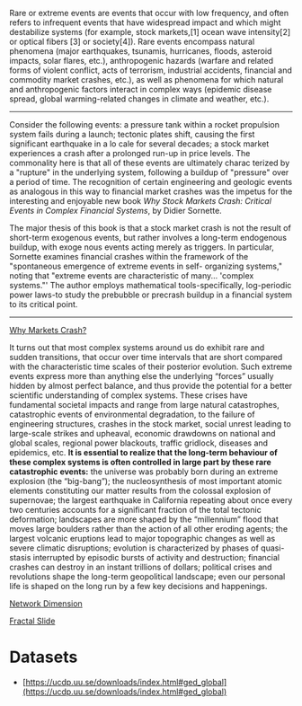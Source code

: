 Rare or extreme events are events that occur with low frequency, and often refers to infrequent events that have widespread impact and which might destabilize systems (for example, stock markets,[1] ocean wave intensity[2] or optical fibers [3] or society[4]). Rare events encompass natural phenomena (major earthquakes, tsunamis, hurricanes, floods, asteroid impacts, solar flares, etc.), anthropogenic hazards (warfare and related forms of violent conflict, acts of terrorism, industrial accidents, financial and commodity market crashes, etc.), as well as phenomena for which natural and anthropogenic factors interact in complex ways (epidemic disease spread, global warming-related changes in climate and weather, etc.).

---

 Consider the following events: a pressure tank within a rocket propulsion system fails  during a launch; tectonic plates shift, causing the first significant earthquake in a lo cale for several decades; a stock market experiences a crash after a prolonged run-up  in price levels. The commonality here is that all of these events are ultimately charac terized by a "rupture" in the underlying system, following a buildup of "pressure"
 over a period of time. The recognition of certain engineering and geologic events as  analogous in this way to financial market crashes was the impetus for the interesting  and enjoyable new book *Why Stock Markets Crash: Critical Events in Complex Financial
 Systems*, by Didier Sornette.
 
  The major thesis of this book is that a stock market crash is not the result of short-term  exogenous events, but rather involves a long-term endogenous buildup, with exoge nous events acting merely as triggers. In particular, Sornette examines financial crashes  within the framework of the "spontaneous emergence of extreme events in self- organizing systems," noting that "extreme events are characteristic of many... 'complex systems."' The author employs mathematical tools-specifically, log-periodic  power laws-to study the prebubble or precrash buildup in a financial system to its  critical point.
 
 ---
 
 [Why Markets Crash?](http://34.66.189.202:4567/uploads/whyMarketsCrash.pdf)
 
 
 It turns out that most complex systems around us do exhibit rare and sudden transitions, that occur over time
intervals that are short compared with the characteristic time scales of their posterior evolution. Such extreme events
express more than anything else the underlying “forces” usually hidden by almost perfect balance, and thus provide
the potential for a better scientific understanding of complex systems. These crises have fundamental societal
impacts and range from large natural catastrophes, catastrophic events of environmental degradation, to the failure
of engineering structures, crashes in the stock market, social unrest leading to large-scale strikes and upheaval,
economic drawdowns on national and global scales, regional power blackouts, traffic gridlock, diseases and epidemics,
etc. **It is essential to realize that the long-term behaviour of these complex systems is often controlled in large part by these rare catastrophic events:** the universe was probably born during an extreme explosion  (the  “big-bang”);  the nucleosynthesis of most important atomic elements constituting our matter results from the colossal explosion of
supernovae; the largest earthquake in California repeating about once every two centuries accounts for a significant
fraction of the total tectonic deformation; landscapes are more shaped by the “millennium” flood that moves large
boulders rather than the action of all other eroding agents; the largest volcanic eruptions lead to major topographic
changes as well as severe climatic disruptions; evolution is characterized by phases of quasi-stasis interrupted by
episodic bursts of activity and destruction;  financial crashes can destroy in an instant trillions of dollars;
political crises and revolutions shape the long-term geopolitical landscape; even our personal life is shaped on the long
run by a few key decisions and happenings.



 [Network Dimension](http://34.66.189.202:4567/uploads/nature03248.pdf)
 
 [Fractal Slide](http://34.66.189.202:4567/uploads/FractalSlides.pdf)



# Datasets

+ [https://ucdp.uu.se/downloads/index.html#ged_global](https://ucdp.uu.se/downloads/index.html#ged_global)
 